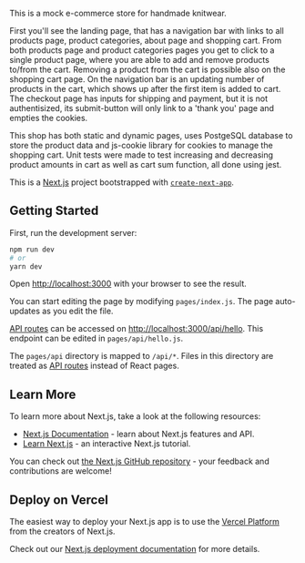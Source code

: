 This is a mock e-commerce store for handmade knitwear.

First you'll see the landing page, that has a navigation bar with links to all products page, product categories, about page and shopping cart. From both products page and product categories pages you get to click to a single product page, where you are able to add and remove products to/from the cart. Removing a product from the cart is possible also on the shopping cart page. On the navigation bar is an updating number of products in the cart, which shows up after the first item is added to cart. The checkout page has inputs for shipping and payment, but it is not authentisized, its submit-button will only link to a 'thank you' page and empties the cookies.

This shop has both static and dynamic pages, uses PostgeSQL database to store the product data and js-cookie library for cookies to manage the shopping cart. Unit tests were made to test increasing and decreasing product amounts in cart as well as cart sum function, all done using jest.

This is a [Next.js](https://nextjs.org/) project bootstrapped with [`create-next-app`](https://github.com/vercel/next.js/tree/canary/packages/create-next-app).

## Getting Started

First, run the development server:

```bash
npm run dev
# or
yarn dev
```

Open [http://localhost:3000](http://localhost:3000) with your browser to see the result.

You can start editing the page by modifying `pages/index.js`. The page auto-updates as you edit the file.

[API routes](https://nextjs.org/docs/api-routes/introduction) can be accessed on [http://localhost:3000/api/hello](http://localhost:3000/api/hello). This endpoint can be edited in `pages/api/hello.js`.

The `pages/api` directory is mapped to `/api/*`. Files in this directory are treated as [API routes](https://nextjs.org/docs/api-routes/introduction) instead of React pages.

## Learn More

To learn more about Next.js, take a look at the following resources:

- [Next.js Documentation](https://nextjs.org/docs) - learn about Next.js features and API.
- [Learn Next.js](https://nextjs.org/learn) - an interactive Next.js tutorial.

You can check out [the Next.js GitHub repository](https://github.com/vercel/next.js/) - your feedback and contributions are welcome!

## Deploy on Vercel

The easiest way to deploy your Next.js app is to use the [Vercel Platform](https://vercel.com/new?utm_medium=default-template&filter=next.js&utm_source=create-next-app&utm_campaign=create-next-app-readme) from the creators of Next.js.

Check out our [Next.js deployment documentation](https://nextjs.org/docs/deployment) for more details.

